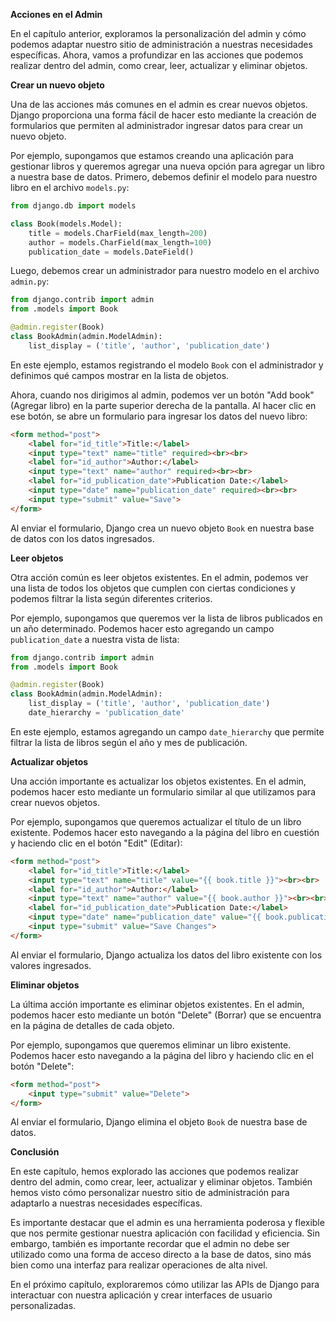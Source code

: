 **Acciones en el Admin**

En el capítulo anterior, exploramos la personalización del admin y cómo podemos adaptar nuestro sitio de administración a nuestras necesidades específicas. Ahora, vamos a profundizar en las acciones que podemos realizar dentro del admin, como crear, leer, actualizar y eliminar objetos.

**Crear un nuevo objeto**

Una de las acciones más comunes en el admin es crear nuevos objetos. Django proporciona una forma fácil de hacer esto mediante la creación de formularios que permiten al administrador ingresar datos para crear un nuevo objeto.

Por ejemplo, supongamos que estamos creando una aplicación para gestionar libros y queremos agregar una nueva opción para agregar un libro a nuestra base de datos. Primero, debemos definir el modelo para nuestro libro en el archivo `models.py`:
```python
from django.db import models

class Book(models.Model):
    title = models.CharField(max_length=200)
    author = models.CharField(max_length=100)
    publication_date = models.DateField()
```
Luego, debemos crear un administrador para nuestro modelo en el archivo `admin.py`:
```python
from django.contrib import admin
from .models import Book

@admin.register(Book)
class BookAdmin(admin.ModelAdmin):
    list_display = ('title', 'author', 'publication_date')
```
En este ejemplo, estamos registrando el modelo `Book` con el administrador y definimos qué campos mostrar en la lista de objetos.

Ahora, cuando nos dirigimos al admin, podemos ver un botón "Add book" (Agregar libro) en la parte superior derecha de la pantalla. Al hacer clic en ese botón, se abre un formulario para ingresar los datos del nuevo libro:
```html
<form method="post">
    <label for="id_title">Title:</label>
    <input type="text" name="title" required><br><br>
    <label for="id_author">Author:</label>
    <input type="text" name="author" required><br><br>
    <label for="id_publication_date">Publication Date:</label>
    <input type="date" name="publication_date" required><br><br>
    <input type="submit" value="Save">
</form>
```
Al enviar el formulario, Django crea un nuevo objeto `Book` en nuestra base de datos con los datos ingresados.

**Leer objetos**

Otra acción común es leer objetos existentes. En el admin, podemos ver una lista de todos los objetos que cumplen con ciertas condiciones y podemos filtrar la lista según diferentes criterios.

Por ejemplo, supongamos que queremos ver la lista de libros publicados en un año determinado. Podemos hacer esto agregando un campo `publication_date` a nuestra vista de lista:
```python
from django.contrib import admin
from .models import Book

@admin.register(Book)
class BookAdmin(admin.ModelAdmin):
    list_display = ('title', 'author', 'publication_date')
    date_hierarchy = 'publication_date'
```
En este ejemplo, estamos agregando un campo `date_hierarchy` que permite filtrar la lista de libros según el año y mes de publicación.

**Actualizar objetos**

Una acción importante es actualizar los objetos existentes. En el admin, podemos hacer esto mediante un formulario similar al que utilizamos para crear nuevos objetos.

Por ejemplo, supongamos que queremos actualizar el título de un libro existente. Podemos hacer esto navegando a la página del libro en cuestión y haciendo clic en el botón "Edit" (Editar):
```html
<form method="post">
    <label for="id_title">Title:</label>
    <input type="text" name="title" value="{{ book.title }}"><br><br>
    <label for="id_author">Author:</label>
    <input type="text" name="author" value="{{ book.author }}"><br><br>
    <label for="id_publication_date">Publication Date:</label>
    <input type="date" name="publication_date" value="{{ book.publication_date }}"><br><br>
    <input type="submit" value="Save Changes">
</form>
```
Al enviar el formulario, Django actualiza los datos del libro existente con los valores ingresados.

**Eliminar objetos**

La última acción importante es eliminar objetos existentes. En el admin, podemos hacer esto mediante un botón "Delete" (Borrar) que se encuentra en la página de detalles de cada objeto.

Por ejemplo, supongamos que queremos eliminar un libro existente. Podemos hacer esto navegando a la página del libro y haciendo clic en el botón "Delete":
```html
<form method="post">
    <input type="submit" value="Delete">
</form>
```
Al enviar el formulario, Django elimina el objeto `Book` de nuestra base de datos.

**Conclusión**

En este capítulo, hemos explorado las acciones que podemos realizar dentro del admin, como crear, leer, actualizar y eliminar objetos. También hemos visto cómo personalizar nuestro sitio de administración para adaptarlo a nuestras necesidades específicas.

Es importante destacar que el admin es una herramienta poderosa y flexible que nos permite gestionar nuestra aplicación con facilidad y eficiencia. Sin embargo, también es importante recordar que el admin no debe ser utilizado como una forma de acceso directo a la base de datos, sino más bien como una interfaz para realizar operaciones de alta nivel.

En el próximo capítulo, exploraremos cómo utilizar las APIs de Django para interactuar con nuestra aplicación y crear interfaces de usuario personalizadas.